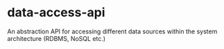 # data-access-api
An abstraction API for accessing different data sources within the system architecture (RDBMS, NoSQL etc.)
